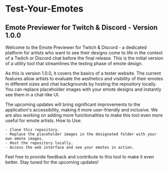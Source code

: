 # Test-Your-Emotes
## Emote Previewer for Twitch &amp; Discord - Version 1.0.0
 
Welcome to the Emote Previewer for Twitch & Discord - a dedicated platform for artists who want to see their designs come to life in the context of a Twitch or Discord chat before the final release. This is the initial version of a utility tool that streamlines the testing phase of emote design.

As this is version 1.0.0, it covers the basics of a tester website. The current features allow artists to evaluate the aesthetics and visibility of their emotes in different sizes and chat backgrounds by hosting the repository locally. You can replace placeholder images with your emote designs and instantly see them in a chat-like UI.

The upcoming updates will bring significant improvements to the application's accessibility, making it more user-friendly and inclusive. We are also working on adding more functionalities to make this tool even more useful for emote artists.
How to Use:

    - Clone this repository.
    - Replace the placeholder images in the designated folder with your own emote images.
    - Host the repository locally.
    - Access the web interface and see your emotes in action.

Feel free to provide feedback and contribute to this tool to make it even better. Stay tuned for the upcoming updates!
